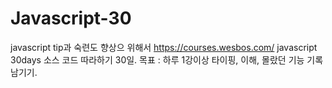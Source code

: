 # Javascript-30
javascript tip과 숙련도 향상으 위해서 
https://courses.wesbos.com/ javascript 30days 소스 코드 따라하기 30일. 
목표 : 하루 1강이상 타이핑, 이해, 몰랐던 기능 기록 남기기.
